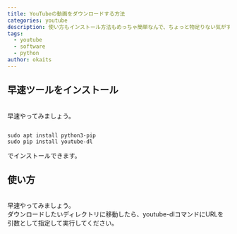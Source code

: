 ```yaml
---
title: YouTubeの動画をダウンロードする方法
categories: youtube
description: 使い方もインストール方法もめっちゃ簡単なんで、ちょっと物足りない気がする。
tags:
  - youtube
  - software
  - python
author: okaits
---
```

<h2>早速ツールをインストール</h2>
<br>
早速やってみましょう。<br>
<pre class="prettyprint"><code class="prettyprint">
sudo apt install python3-pip
sudo pip install youtube-dl
</code></pre>
でインストールできます。
<h2>使い方</h2>
<br>
早速やってみましょう。<br>
ダウンロードしたいディレクトリに移動したら、youtube-dlコマンドにURLを引数として指定して実行してください。<br>
